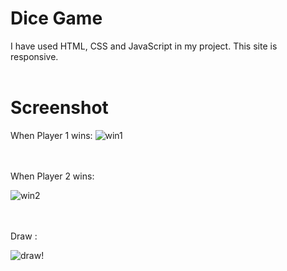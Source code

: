 # Dice Game

I have used HTML, CSS and JavaScript in my project. This site is responsive.
<br/>
<br/>

# Screenshot

When Player 1 wins:
![win1](https://user-images.githubusercontent.com/78539161/178153321-0f240098-6ab9-48a5-aa6e-3df53630c02a.png)


<br/>
<br/>
When Player 2 wins:  

![win2](https://user-images.githubusercontent.com/78539161/178153454-91b95163-99ae-4e05-9059-46531d07e2d3.png)


<br/>
<br/>
Draw :  

![draw!](https://user-images.githubusercontent.com/78539161/178153478-0c4a802e-553d-464b-9cc5-0629aeeba15f.png)



